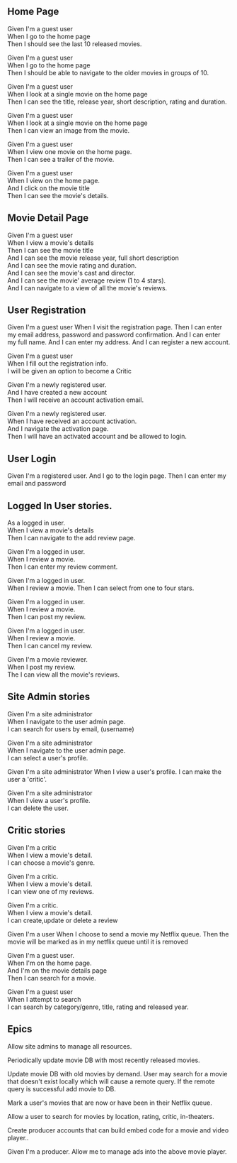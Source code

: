 ## Home Page
Given I'm a guest user  
When I go to the home page  
Then I should see the last 10 released movies.  

Given I'm a guest user  
When I go to the home page  
Then I should be able to navigate to the older movies in groups of 10.  

Given I'm a guest user  
When I look at a single movie on the home page  
Then I can see the title, release year, short description, rating and duration.  

Given I'm a guest user  
When I look at a single movie on the home page  
Then I can view an image from the movie.  

Given I'm a guest user  
When I view one movie on the home page.  
Then I can see a trailer of the movie.  

Given I'm a guest user  
When I view  on the home page.  
And I click on the movie title  
Then I can see the movie's details.  

## Movie Detail Page
Given I'm a guest user  
When I view a movie's details  
Then I can see the movie title  
And I can see the movie release year, full short description  
And I can see the movie rating and duration.  
And I can see the movie's cast and director.  
And I can see the movie' average review (1 to 4 stars).  
And I can navigate to a view of all the movie's reviews.  


## User Registration  

Given I'm a guest user 
When I visit the registration page. 
Then I can enter my email address, password and password confirmation.
And I can enter my full name.
And I can enter my address.
And I can register a new account.

Given I'm a guest user     
When I fill out the registration info.  
I will be given an option to become a Critic  

Given I'm a newly registered user.  
And I have created a new account  
Then I will receive an account activation email.  

Given I'm a newly registered user.  
When I have received an account activation.  
And I navigate the activation page.  
Then I will have an activated account and be allowed to login.  

## User Login
Given I'm a registered user.
And I go to the login page.
Then I can enter my email and password 


## Logged In User stories.
As a logged in user.  
When I view a movie's details  
Then I can navigate to the add review page.  

Given I'm a logged in user.  
When I review a movie.  
Then I can enter my review comment.  

Given I'm a logged in user.  
When I review a movie.
Then I can select from one to four stars.  

Given I'm a logged in user.  
When I review a movie.  
Then I can post my review.  

Given I'm a logged in user.  
When I review a movie.  
Then I can cancel my review.  

Given I'm a movie reviewer.  
When I post my review.  
The I can view all the movie's reviews.  

## Site Admin stories
Given I'm a site administrator  
When I navigate to the user admin page.  
I can search for users by email, (username)  

Given I'm a site administrator  
When I navigate to the user admin page.  
I can select a user's profile.  

Given I'm a site administrator
When I view a user's profile.
I can make the user a 'critic'.

Given I'm a site administrator  
When I view a user's profile.  
I can delete the user.  

## Critic stories

Given I'm a critic  
When I view a movie's detail.  
I can choose a movie's genre.  

Given I'm a critic.   
When I view a movie's detail.  
I can view one of my reviews.  

Given I'm a critic.  
When I view a movie's detail.  
I can create,update or delete a review  

Given I'm a user
When I choose to send a movie my Netflix queue.
Then the movie will be marked as in my netflix queue until it is
removed

Given I'm a guest user.  
When I'm on the home page.  
And I'm on the movie details page  
Then I can search for a movie.  

Given I'm a guest user   
When I attempt to search   
I can search by category/genre, title, rating and released year.  

## Epics
Allow site admins to manage all resources.

Periodically update movie DB with most recently released movies.

Update movie DB with old movies by demand. 
User may search for a movie that doesn't exist locally which will
cause a remote query. 
If the remote query is successful add movie to DB.

Mark a user's movies that are now or have been in their Netflix queue.

Allow a user to search for movies by location, rating, critic, in-theaters.

Create producer accounts that can build embed code for a movie and
video player..

Given I'm a producer.
Allow me to manage ads into the above movie player.
<Ad network integration>




